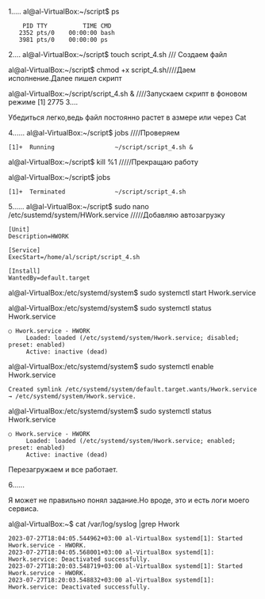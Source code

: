 1.....
al@al-VirtualBox:~/script$ ps
```
    PID TTY          TIME CMD
   2352 pts/0    00:00:00 bash
   3981 pts/0    00:00:00 ps
```
2....
al@al-VirtualBox:~/script$ touch script_4.sh /// Создаем файл

al@al-VirtualBox:~/script$ chmod +x script_4.sh////Даем исполнение.Далее пишел скрипт


al@al-VirtualBox:~/script/script_4.sh & ////Запускаем скрипт в фоновом режиме
[1] 2775
3....

Убедиться легко,ведь файл постоянно растет в азмере или через Cat

4......
al@al-VirtualBox:~/script$ jobs ////Проверяем
```
[1]+  Running                 ~/script/script_4.sh &
```
al@al-VirtualBox:~/script$ kill %1 /////Прекращаю работу

al@al-VirtualBox:~/script$ jobs
```
[1]+  Terminated              ~/script/script_4.sh
```
5......
al@al-VirtualBox:~/script$ sudo nano /etc/sustemd/system/HWork.service /////Добавляю автозагрузку

```
[Unit]
Description=HWORK

[Service]
ExecStart=/home/al/script/script_4.sh

[Install]
WantedBy=default.target
```
al@al-VirtualBox:/etc/systemd/system$ sudo systemctl start Hwork.service

al@al-VirtualBox:/etc/systemd/system$ sudo systemctl status Hwork.service
```
○ Hwork.service - HWORK
     Loaded: loaded (/etc/systemd/system/Hwork.service; disabled; preset: enabled)
     Active: inactive (dead)
```
al@al-VirtualBox:/etc/systemd/system$ sudo systemctl enable Hwork.service
```
Created symlink /etc/systemd/system/default.target.wants/Hwork.service → /etc/systemd/system/Hwork.service.
```
al@al-VirtualBox:/etc/systemd/system$ sudo systemctl status Hwork.service
```
○ Hwork.service - HWORK
     Loaded: loaded (/etc/systemd/system/Hwork.service; enabled; preset: enabled)
     Active: inactive (dead)

```
Перезагружаем и все работает.

6......

Я может не правильно понял задание.Но вроде, это и есть логи моего сервиса.

al@al-VirtualBox:~$ cat /var/log/syslog |grep Hwork

```
2023-07-27T18:04:05.544962+03:00 al-VirtualBox systemd[1]: Started Hwork.service - HWORK.
2023-07-27T18:04:05.568001+03:00 al-VirtualBox systemd[1]: Hwork.service: Deactivated successfully.
2023-07-27T18:20:03.548719+03:00 al-VirtualBox systemd[1]: Started Hwork.service - HWORK.
2023-07-27T18:20:03.548832+03:00 al-VirtualBox systemd[1]: Hwork.service: Deactivated successfully.
```








  


